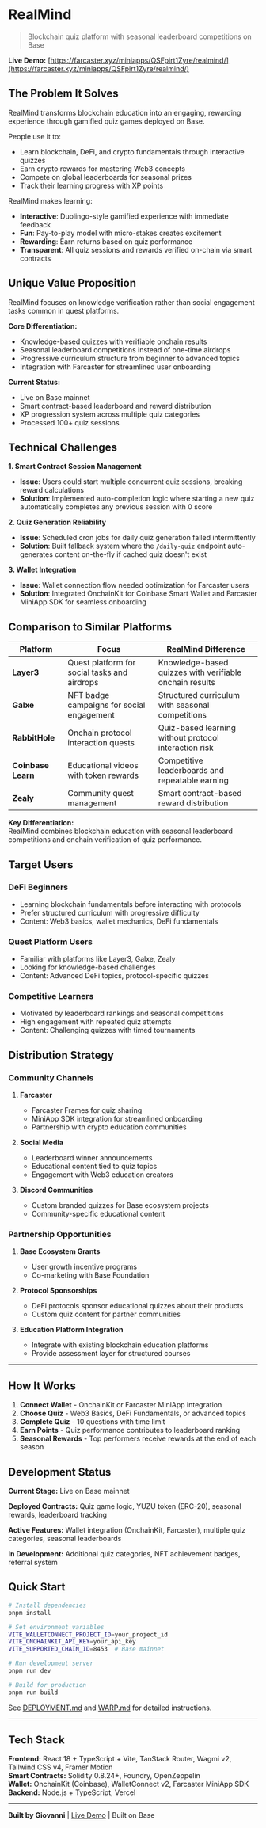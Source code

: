 # RealMind

> Blockchain quiz platform with seasonal leaderboard competitions on Base

**Live Demo:** [https://farcaster.xyz/miniapps/QSFpirt1Zyre/realmind/](https://farcaster.xyz/miniapps/QSFpirt1Zyre/realmind/)

## The Problem It Solves

RealMind transforms blockchain education into an engaging, rewarding experience through gamified quiz games deployed on Base.

People use it to:
- Learn blockchain, DeFi, and crypto fundamentals through interactive quizzes
- Earn crypto rewards for mastering Web3 concepts
- Compete on global leaderboards for seasonal prizes
- Track their learning progress with XP points

RealMind makes learning:
- **Interactive**: Duolingo-style gamified experience with immediate feedback
- **Fun**: Pay-to-play model with micro-stakes creates excitement
- **Rewarding**: Earn returns based on quiz performance
- **Transparent**: All quiz sessions and rewards verified on-chain via smart contracts

## Unique Value Proposition

RealMind focuses on knowledge verification rather than social engagement tasks common in quest platforms.

**Core Differentiation:**
- Knowledge-based quizzes with verifiable onchain results
- Seasonal leaderboard competitions instead of one-time airdrops
- Progressive curriculum structure from beginner to advanced topics
- Integration with Farcaster for streamlined user onboarding

**Current Status:**
- Live on Base mainnet
- Smart contract-based leaderboard and reward distribution
- XP progression system across multiple quiz categories
- Processed 100+ quiz sessions

## Technical Challenges

**1. Smart Contract Session Management**
- **Issue**: Users could start multiple concurrent quiz sessions, breaking reward calculations
- **Solution**: Implemented auto-completion logic where starting a new quiz automatically completes any previous session with 0 score

**2. Quiz Generation Reliability**
- **Issue**: Scheduled cron jobs for daily quiz generation failed intermittently
- **Solution**: Built fallback system where the `/daily-quiz` endpoint auto-generates content on-the-fly if cached quiz doesn't exist

**3. Wallet Integration**
- **Issue**: Wallet connection flow needed optimization for Farcaster users
- **Solution**: Integrated OnchainKit for Coinbase Smart Wallet and Farcaster MiniApp SDK for seamless onboarding


## Comparison to Similar Platforms

| Platform | Focus | RealMind Difference |
|----------|-------|---------------------|
| **Layer3** | Quest platform for social tasks and airdrops | Knowledge-based quizzes with verifiable onchain results |
| **Galxe** | NFT badge campaigns for social engagement | Structured curriculum with seasonal competitions |
| **RabbitHole** | Onchain protocol interaction quests | Quiz-based learning without protocol interaction risk |
| **Coinbase Learn** | Educational videos with token rewards | Competitive leaderboards and repeatable earning |
| **Zealy** | Community quest management | Smart contract-based reward distribution |

**Key Differentiation:**  
RealMind combines blockchain education with seasonal leaderboard competitions and onchain verification of quiz performance.

## Target Users

### DeFi Beginners
- Learning blockchain fundamentals before interacting with protocols
- Prefer structured curriculum with progressive difficulty
- Content: Web3 basics, wallet mechanics, DeFi fundamentals

### Quest Platform Users
- Familiar with platforms like Layer3, Galxe, Zealy
- Looking for knowledge-based challenges
- Content: Advanced DeFi topics, protocol-specific quizzes

### Competitive Learners
- Motivated by leaderboard rankings and seasonal competitions
- High engagement with repeated quiz attempts
- Content: Challenging quizzes with timed tournaments

## Distribution Strategy

### Community Channels
1. **Farcaster**
   - Farcaster Frames for quiz sharing
   - MiniApp SDK integration for streamlined onboarding
   - Partnership with crypto education communities

2. **Social Media**
   - Leaderboard winner announcements
   - Educational content tied to quiz topics
   - Engagement with Web3 education creators

3. **Discord Communities**
   - Custom branded quizzes for Base ecosystem projects
   - Community-specific educational content

### Partnership Opportunities
1. **Base Ecosystem Grants**
   - User growth incentive programs
   - Co-marketing with Base Foundation

2. **Protocol Sponsorships**
   - DeFi protocols sponsor educational quizzes about their products
   - Custom quiz content for partner communities

3. **Education Platform Integration**
   - Integrate with existing blockchain education platforms
   - Provide assessment layer for structured courses

---

## How It Works

1. **Connect Wallet** - OnchainKit or Farcaster MiniApp integration
2. **Choose Quiz** - Web3 Basics, DeFi Fundamentals, or advanced topics
3. **Complete Quiz** - 10 questions with time limit
4. **Earn Points** - Quiz performance contributes to leaderboard ranking
5. **Seasonal Rewards** - Top performers receive rewards at the end of each season

## Development Status

**Current Stage:** Live on Base mainnet

**Deployed Contracts:** Quiz game logic, YUZU token (ERC-20), seasonal rewards, leaderboard tracking

**Active Features:** Wallet integration (OnchainKit, Farcaster), multiple quiz categories, seasonal leaderboards

**In Development:** Additional quiz categories, NFT achievement badges, referral system

## Quick Start

```bash
# Install dependencies
pnpm install

# Set environment variables
VITE_WALLETCONNECT_PROJECT_ID=your_project_id
VITE_ONCHAINKIT_API_KEY=your_api_key
VITE_SUPPORTED_CHAIN_ID=8453  # Base mainnet

# Run development server
pnpm run dev

# Build for production
pnpm run build
```

See [DEPLOYMENT.md](./DEPLOYMENT.md) and [WARP.md](./WARP.md) for detailed instructions.

---

## Tech Stack

**Frontend:** React 18 + TypeScript + Vite, TanStack Router, Wagmi v2, Tailwind CSS v4, Framer Motion  
**Smart Contracts:** Solidity 0.8.24+, Foundry, OpenZeppelin  
**Wallet:** OnchainKit (Coinbase), WalletConnect v2, Farcaster MiniApp SDK  
**Backend:** Node.js + TypeScript, Vercel

---

**Built by Giovanni** | [Live Demo](https://realmind-base.dailywiser.xyz/) | Built on Base
